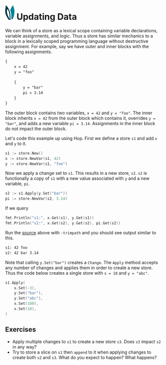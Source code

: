 # ![ears](../img/ears.png) Updating Data

We can think of a store as a lexical scope containing variable declarations,
variable assignments, and logic. Thus a store has similar mechanics to a block
in a lexically scoped programming language without destructive assignment. For
example, say we have outer and inner blocks with the following assignments.

```txt
{
    x = 42
    y = "foo"

    {
        y = "bar"
        pi = 3.14
    }
}
```

The outer block contains two variables, `x = 42` and `y = "foo"`. The inner
block inherits `x = 42` from the outer block which contains it, overrides
`y = "bar"`, and adds a new variable `pi = 3.14`. Assignments in the inner
block do not impact the outer block.

Let's code this example up using Hop. First we define a store `s1` and add `x`
and `y` to it.

```go
s1 := store.New()
x := store.NewVar(s1, 42)
y := store.NewVar(s1, "foo")
```

Now we apply a change set to `s1`. This results in a new store, `s2`. `s2` is
functionally a copy of `s1` with a new value associated with `y` and a new
variable, `pi`.

```go
s2 := s1.Apply(y.Set("bar"))
pi := store.NewVar(s2, 3.14)
```

If we query

```go
fmt.Println("s1:", x.Get(s1), y.Get(s1))
fmt.Println("s2:", x.Get(s2), y.Get(s2), pi.Get(s2))
```

Run the [source][source] above with `-trimpath` and you should see output 
similar to this.

```txt
s1: 42 foo
s2: 42 bar 3.14
```

Note that calling `y.Set("bar")` creates a `Change`. The `Apply` method accepts
any number of changes and applies them in order to create a new store. Thus the
code below creates a single store with `x = 10` and `y = "abc"`.

```go
s1.Apply(
    x.Set(-3),
    y.Set("bar"),
    y.Set("abc"),
    x.Set(100),
    x.Set(10),
)
```

## Exercises

* Apply multiple changes to `s1` to create a new store `s3`. Does `s3` impact
  `s2` in any way?
* Try to store a slice on `s1` then `append` to it when applying changes to
  create both `s2` and `s3`. What do you expect to happen? What happens?

[source]: updating-data/main.go
